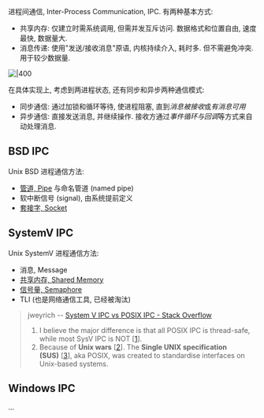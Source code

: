 进程间通信, Inter-Process Communication, IPC. 有两种基本方式:
- 共享内存: 仅建立时需系统调用, 但需并发互斥访问. 数据格式和位置自由, 速度最快, 数据量大.
- 消息传递: 使用"发送/接收消息"原语, 内核持续介入, 耗时多. 但不需避免冲突. 用于较少数据量.

![|400](../../attach/Pasted%20image%2020230619184828.avif)

在具体实现上, 考虑到两进程状态, 还有同步和异步两种通信模式:
- 同步通信: 通过加锁和循环等待, 使进程阻塞, 直到*消息被接收*或*有消息可用*
- 异步通信: 直接发送消息, 并继续操作. 接收方通过*事件循环与回调*等方式来自动处理消息.

## BSD IPC

Unix BSD 进程通信方法:
- [管道, Pipe](Pipe.md) 与命名管道 (named pipe)
- 软中断信号 (signal), 由系统提前定义
- [套接字, Socket](Socket.md)

## SystemV IPC

Unix SystemV 进程通信方法:
- 消息, Message
- [共享内存, Shared Memory](Shared%20Memory.md)
- [信号量, Semaphore](Semaphore.md)
- TLI (也是网络通信工具, 已经被淘汰)

> jweyrich -- [System V IPC vs POSIX IPC - Stack Overflow](https://stackoverflow.com/questions/4582968/system-v-ipc-vs-posix-ipc)
> 1. I believe the major difference is that all POSIX IPC is thread-safe, while most SysV IPC is NOT [[1](https://books.google.com.br/books?id=NzuLDQAAQBAJ&lpg=PT973&ots=rHiDCnbfJa&dq=POSIX%20IPC%20thread%20safe&pg=PT973#v=onepage&q=posix%20ipc%20is%20thread%20safe&f=false)].
> 2. Because of **Unix wars** [[2](http://en.wikipedia.org/wiki/Unix_wars)]. The **Single UNIX specification (SUS)** [[3](http://en.wikipedia.org/wiki/Single_UNIX_Specification)], aka POSIX, was created to standardise interfaces on Unix-based systems.

## Windows IPC

...
